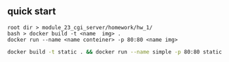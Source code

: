 ## quick start
    root dir > module_23_cgi_server/homework/hw_1/
    bash > docker build -t <name  img> .
    docker run --name <name conteiner> -p 80:80 <name img>
    
```bash 
docker build -t static . && docker run --name simple -p 80:80 static
```


